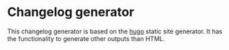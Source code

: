 # Changelog generator 

This changelog generator is based on the [hugo](https://gohugo.io/) static site generator. It has the functionality to generate other outputs than HTML.